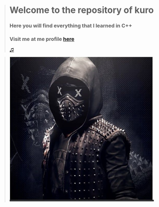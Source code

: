 ># **Welcome to the repository of kuro**
>### Here you will find everything that I learned in C++
>### Visit me at me profile [here](https://github.com/UP210630)
>
>[♫](https://www.youtube.com/watch?v=k_TbOH8iE4U)

>![Imagen 1](/Imagenes/wrench.jpg)

